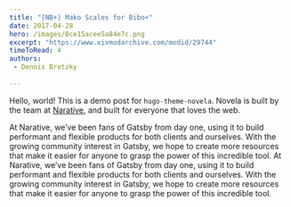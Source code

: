 ```yaml
---
title: "[NB+] Mako Scales for Bibo+"
date: 2017-04-28
hero: /images/0ce15acee5a84e7c.png
excerpt: "https://www.xivmodarchive.com/modid/29744"
timeToRead: 4
authors:
 - Dennis Brotzky
 
---
```



Hello, world! This is a demo post for `hugo-theme-novela`. Novela is built by the team at [Narative](https://narative.co), and built for everyone that loves the web.

At Narative, we’ve been fans of Gatsby from day one, using it to build performant and flexible products for both clients and ourselves. With the growing community interest in Gatsby, we hope to create more resources that make it easier for anyone to grasp the power of this incredible tool.
At Narative, we’ve been fans of Gatsby from day one, using it to build performant and flexible products for both clients and ourselves. With the growing community interest in Gatsby, we hope to create more resources that make it easier for anyone to grasp the power of this incredible tool.
